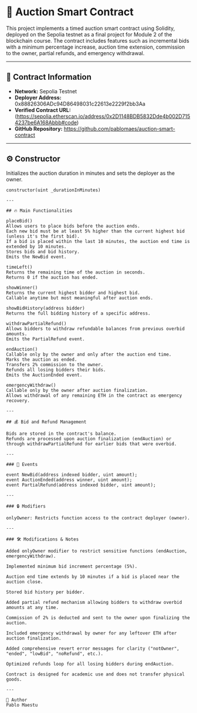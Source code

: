 # 🧾 Auction Smart Contract

This project implements a timed auction smart contract using Solidity, deployed on the Sepolia testnet as a final project for Module 2 of the blockchain course. The contract includes features such as incremental bids with a minimum percentage increase, auction time extension, commission to the owner, partial refunds, and emergency withdrawal.

---

## 📍 Contract Information

- **Network:** Sepolia Testnet  
- **Deployer Address:** 0x88826306ADc94D86498031c22613e2229f2bb3Aa
- **Verified Contract URL:** (https://sepolia.etherscan.io/address/0x2D1148BDB5832Dde4b002D7154237be6A168Abbb#code)  
- **GitHub Repository:** https://github.com/pablomaes/auction-smart-contract

---

## ⚙️ Constructor

Initializes the auction duration in minutes and sets the deployer as the owner.

```solidity
constructor(uint _durationInMinutes)

---

## 🔥 Main Functionalities

placeBid()
Allows users to place bids before the auction ends.
Each new bid must be at least 5% higher than the current highest bid (unless it's the first bid).
If a bid is placed within the last 10 minutes, the auction end time is extended by 10 minutes.
Stores bids and bid history.
Emits the NewBid event.

timeLeft()
Returns the remaining time of the auction in seconds.
Returns 0 if the auction has ended.

showWinner()
Returns the current highest bidder and highest bid.
Callable anytime but most meaningful after auction ends.

showBidHistory(address bidder)
Returns the full bidding history of a specific address.

withdrawPartialRefund()
Allows bidders to withdraw refundable balances from previous overbid amounts.
Emits the PartialRefund event.

endAuction()
Callable only by the owner and only after the auction end time.
Marks the auction as ended.
Transfers 2% commission to the owner.
Refunds all losing bidders their bids.
Emits the AuctionEnded event.

emergencyWithdraw()
Callable only by the owner after auction finalization.
Allows withdrawal of any remaining ETH in the contract as emergency recovery.

---

## 💰 Bid and Refund Management

Bids are stored in the contract's balance.
Refunds are processed upon auction finalization (endAuction) or through withdrawPartialRefund for earlier bids that were overbid.

---

### 📌 Events

event NewBid(address indexed bidder, uint amount);
event AuctionEnded(address winner, uint amount);
event PartialRefund(address indexed bidder, uint amount);

---

### 🔒 Modifiers

onlyOwner: Restricts function access to the contract deployer (owner).

---

### 🛠 Modifications & Notes

Added onlyOwner modifier to restrict sensitive functions (endAuction, emergencyWithdraw).

Implemented minimum bid increment percentage (5%).

Auction end time extends by 10 minutes if a bid is placed near the auction close.

Stored bid history per bidder.

Added partial refund mechanism allowing bidders to withdraw overbid amounts at any time.

Commission of 2% is deducted and sent to the owner upon finalizing the auction.

Included emergency withdrawal by owner for any leftover ETH after auction finalization.

Added comprehensive revert error messages for clarity ("notOwner", "ended", "lowBid", "noRefund", etc.).

Optimized refunds loop for all losing bidders during endAuction.

Contract is designed for academic use and does not transfer physical goods.

---

👤 Author
Pablo Maestu
